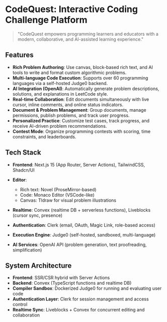 # CodeQuest: Interactive Coding Challenge Platform

> "CodeQuest empowers programming learners and educators with a modern, collaborative, and AI-assisted learning experience."

## Features

- **Rich Problem Authoring**: Use canvas, block-based rich text, and AI tools to write and format custom algorithmic problems.
- **Multi-language Code Execution**: Supports over 60 programming languages via a self-hosted Judge0 backend.
- **AI Integration (OpenAI)**: Automatically generate problem descriptions, solutions, and explanations in LeetCode style.
- **Real-time Collaboration**: Edit documents simultaneously with live cursor, inline comments, and online status indicators.
- **Document & Problem Management**: Group documents, manage permissions, publish problems, and track user progress.
- **Personalized Practice**: Customize test cases, track progress, and receive AI-driven problem recommendations.
- **Contest Mode**: Organize programming contests with scoring, time constraints, and leaderboards.

## Tech Stack

- **Frontend**: Next.js 15 (App Router, Server Actions), TailwindCSS, Shadcn/UI
- **Editor**:

    - Rich text: Novel (ProseMirror-based)
    - Code: Monaco Editor (VSCode-like)
    - Canvas: Tldraw for visual problem illustrations

- **Realtime**: Convex (realtime DB + serverless functions), Liveblocks (cursor sync, presence)
- **Authentication**: Clerk (email, OAuth, Magic Link, role-based access)
- **Execution Engine**: Judge0 (self-hosted, sandboxed, multi-language)
- **AI Services**: OpenAI API (problem generation, text proofreading, simplification)

## System Architecture

- **Frontend**: SSR/CSR hybrid with Server Actions
- **Backend**: Convex (TypeScript functions and realtime DB)
- **Compiler Sandbox**: Dockerized Judge0 for running and evaluating user code
- **Authentication Layer**: Clerk for session management and access control
- **Realtime Sync**: Liveblocks + Convex for concurrent editing and collaboration
